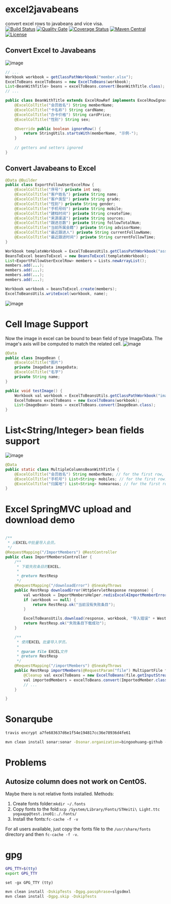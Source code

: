 # excel2javabeans
convert excel rows to javabeans and vice visa.
<br/>
[![Build Status](https://travis-ci.org/bingoohuang/excel2javabeans.svg?branch=master)](https://travis-ci.org/bingoohuang/excel2javabeans)
[![Quality Gate](https://sonarqube.com/api/badges/gate?key=com.github.bingoohuang%3Aexcel2javabeans)](https://sonarqube.com/dashboard/index/com.github.bingoohuang%3Aexcel2javabeans)
[![Coverage Status](https://coveralls.io/repos/github/bingoohuang/excel2javabeans/badge.svg?branch=master)](https://coveralls.io/github/bingoohuang/excel2javabeans?branch=master)
[![Maven Central](https://maven-badges.herokuapp.com/maven-central/com.github.bingoohuang/excel2javabeans/badge.svg?style=flat-square)](https://maven-badges.herokuapp.com/maven-central/com.github.bingoohuang/excel2javabeans/)
[![License](http://img.shields.io/:license-apache-brightgreen.svg)](http://www.apache.org/licenses/LICENSE-2.0.html)


## Convert Excel to Javabeans
![image](https://user-images.githubusercontent.com/1940588/33408746-0213ccf6-d5b3-11e7-9f89-1c6cf08322bf.png)

```java
// ... 
Workbook workbook = getClassPathWorkbook("member.xlsx");
ExcelToBeans excelToBeans = new ExcelToBeans(workbook);
List<BeanWithTitle> beans = excelToBeans.convert(BeanWithTitle.class);
// ...
```

```java
public class BeanWithTitle extends ExcelRowRef implements ExcelRowIgnorable {
    @ExcelColTitle("会员姓名") String memberName;
    @ExcelColTitle("卡名称") String cardName;
    @ExcelColTitle("办卡价格") String cardPrice;
    @ExcelColTitle("性别") String sex;

    @Override public boolean ignoreRow() {
        return StringUtils.startsWith(memberName, "示例-");
    }
    
    // getters and setters ignored
}
```

## Convert Javabeans to Excel
```java
@Data @Builder
public class ExportFollowUserExcelRow {
    @ExcelColTitle("序号") private int seq;
    @ExcelColTitle("客户姓名") private String name;
    @ExcelColTitle("客户类型") private String grade;
    @ExcelColTitle("性别") private String gender;
    @ExcelColTitle("手机号码") private String mobile;
    @ExcelColTitle("建档时间") private String createTime;
    @ExcelColTitle("来源渠道") private String sources;
    @ExcelColTitle("跟进总数") private String followTotalNum;
    @ExcelColTitle("当前所属会籍") private String advisorName;
    @ExcelColTitle("最近跟进人") private String currentFollowName;
    @ExcelColTitle("最近跟进时间") private String currentFollowTime;
}

Workbook templateWorkbook = ExcelToBeansUtils.getClassPathWorkbook("assignment.xlsx");
BeansToExcel beansToExcel = new BeansToExcel(templateWorkbook);
List<ExportFollowUserExcelRow> members = Lists.newArrayList();
members.add(...);
members.add(...);
members.add(...);
members.add(...);

Workbook workbook = beansToExcel.create(members);
ExcelToBeansUtils.writeExcel(workbook, name);
```

![image](https://user-images.githubusercontent.com/1940588/33408898-d26086ce-d5b3-11e7-9431-c48ccf6799aa.png)

# Cell Image Support

Now the image in excel can be bound to bean field of type ImageData.
The image's axis will be computed to match the related cell. 
![image](https://user-images.githubusercontent.com/1940588/33585908-ab2809aa-d9a1-11e7-962e-ce7c142faf99.png)


```java
@Data
public class ImageBean {
    @ExcelColTitle("图片")
    private ImageData imageData;
    @ExcelColTitle("名字")
    private String name;
}

public void testImage() {
    Workbook val workbook = ExcelToBeansUtils.getClassPathWorkbook("images.xls");
    ExcelToBeans excelToBeans = new ExcelToBeans(workbook);
    List<ImageBean> beans = excelToBeans.convert(ImageBean.class);
}
```

# List<String/Integer> bean fields support

![image](https://user-images.githubusercontent.com/1940588/33585728-afbdced8-d9a0-11e7-8903-e172fafbf577.png)

```java
@Data
public static class MultipleColumnsBeanWithTitle {
    @ExcelColTitle("会员姓名") String memberName; // for the first row, the value will be "张小凡"
    @ExcelColTitle("手机号") List<String> mobiles; // for the first row，the values will be: null, "18795952311", "18795952311", "18795952311"
    @ExcelColTitle("归属地") List<String> homeareas; // for the first row, the values will be: "南京", "北京", "上海", "广东"
}
```

# Excel SpringMVC upload and download demo
```java

/**
 * 从EXCEL中批量导入会员。
 */
@RequestMapping("/ImportMembers") @RestController
public class ImportMembersController {
    /**
     * 下载失败条目的EXCEL。
     *
     * @return RestResp
     */
    @RequestMapping("/downloadError") @SneakyThrows
    public RestResp downloadError(HttpServletResponse response) {
        val workbook = ImportMembersHelper.redisExcel4ImportMemberError();
        if (workbook == null) {
            return RestResp.ok("当前没有失败条目");
        }

        ExcelToBeansUtils.download(response, workbook, "导入错误" + WestId.next() + ".xlsx");
        return RestResp.ok("失败条目下载成功");
    }

    /**
     * 使用EXCEL 批量导入学员。
     *
     * @param file EXCEL文件
     * @return RestResp
     */
    @RequestMapping("/importMembers") @SneakyThrows
    public RestResp importMembers(@RequestParam("file") MultipartFile file) {
        @Cleanup val excelToBeans = new ExcelToBeans(file.getInputStream());
        val importedMembers = excelToBeans.convert(ImportedMember.class);
        // ...
    }

}
```


# Sonarqube
```bash
travis encrypt a7fe683637d6e1f54e194817cc36e78936d4fe61

mvn clean install sonar:sonar -Dsonar.organization=bingoohuang-github -Dsonar.host.url=https://sonarqube.com -Dsonar.login=a7fe683637d6e1f54e194817cc36e78936d4fe61
```

# Problems
## Autosize column does not work on CentOS.
Maybe there is not relative fonts installed. Methods: 
1. Create fonts folder:`mkdir ~/.fonts` 
2. Copy fonts to the fold:`scp /System/Library/Fonts/STHeiti\ Light.ttc yogaapp@test.ino01:./.fonts/`
3. Install the fonts:`fc-cache -f -v`

For all users available, just copy the fonts file to the `/usr/share/fonts` directory and then `fc-cache -f -v`.

# gpg
```bash
GPG_TTY=$(tty)
export GPG_TTY
```

```fish
set -gx GPG_TTY (tty)
```

```bash
mvn clean install -DskipTests -Dgpg.passphrase=slgsdmxl
mvn clean install -Dgpg.skip -DskipTests
```
